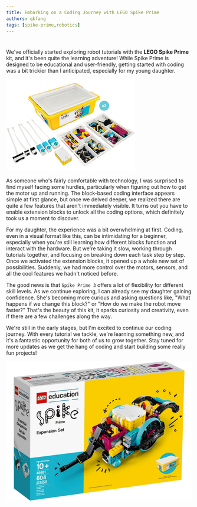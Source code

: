 ```yaml
---
title: Embarking on a Coding Journey with LEGO Spike Prime
authors: qkfang
tags: [spike-prime,robotics]
---
```

# 

We've officially started exploring robot tutorials with the **LEGO Spike Prime** kit, and it's been quite the learning adventure! While Spike Prime is designed to be educational and user-friendly, getting started with coding was a bit trickier than I anticipated, especially for my young daughter.

![alt text](images/spike-prime-kit.png)

As someone who's fairly comfortable with technology, I was surprised to find myself facing some hurdles, particularly when figuring out how to get the motor up and running. The block-based coding interface appears simple at first glance, but once we delved deeper, we realized there are quite a few features that aren't immediately visible. It turns out you have to enable extension blocks to unlock all the coding options, which definitely took us a moment to discover.

For my daughter, the experience was a bit overwhelming at first. Coding, even in a visual format like this, can be intimidating for a beginner, especially when you're still learning how different blocks function and interact with the hardware. But we're taking it slow, working through tutorials together, and focusing on breaking down each task step by step. Once we activated the extension blocks, it opened up a whole new set of possibilities. Suddenly, we had more control over the motors, sensors, and all the cool features we hadn't noticed before.

The good news is that `Spike Prime 3` offers a lot of flexibility for different skill levels. As we continue exploring, I can already see my daughter gaining confidence. She's becoming more curious and asking questions like, "What happens if we change this block?" or "How do we make the robot move faster?" That's the beauty of this kit, it sparks curiosity and creativity, even if there are a few challenges along the way.

We're still in the early stages, but I'm excited to continue our coding journey. With every tutorial we tackle, we're learning something new, and it's a fantastic opportunity for both of us to grow together. Stay tuned for more updates as we get the hang of coding and start building some really fun projects!

![alt text](images/spike-prime-box.png)

